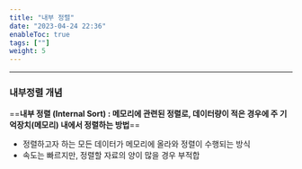 ```yaml
---
title: "내부 정렬"
date: "2023-04-24 22:36"
enableToc: true
tags: [""]
weight: 5
---
```


<hr>

### 내부정렬 개념

==**내부 정렬 (Internal Sort) : 메모리에 관련된 정렬로, 데이터량이 적은 경우에 주 기억장치(메모리) 내에서 정렬하는 방법**==
- 정렬하고자 하는 모든 데이터가 메모리에 올라와 정렬이 수행되는 방식
- 속도는 빠르지만, 정렬할 자료의 양이 많을 경우 부적합